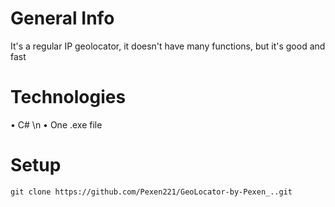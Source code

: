 # General Info 
It's a regular IP geolocator, it doesn't have many functions, but it's good and fast

# Technologies
• C# \n
• One .exe file

# Setup
```
git clone https://github.com/Pexen221/GeoLocator-by-Pexen_..git
```
